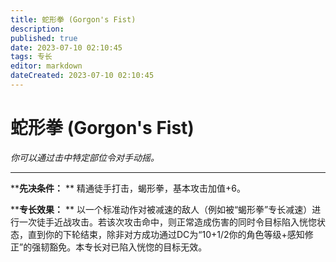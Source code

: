 ```yaml
---
title: 蛇形拳 (Gorgon's Fist)
description: 
published: true
date: 2023-07-10 02:10:45
tags: 专长
editor: markdown
dateCreated: 2023-07-10 02:10:45
---
```


# 蛇形拳 (Gorgon's Fist)

_你可以通过击中特定部位令对手动摇。_

* * *

****先决条件：** ** 精通徒手打击，蝎形拳，基本攻击加值+6。

****专长效果：** **
以一个标准动作对被减速的敌人（例如被“蝎形拳”专长减速）进行一次徒手近战攻击。若该次攻击命中，则正常造成伤害的同时令目标陷入恍惚状态，直到你的下轮结束，除非对方成功通过DC为“10+1/2你的角色等级+感知修正”的强韧豁免。本专长对已陷入恍惚的目标无效。


